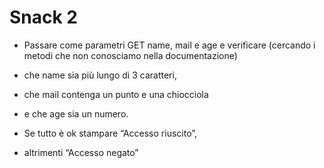 # Snack 2

- Passare come parametri GET name, mail e age 
e verificare (cercando i metodi che non conosciamo nella documentazione) 

- che name sia più lungo di 3 caratteri, 
- che mail contenga un punto e una chiocciola 
- e che age sia un numero. 

- Se tutto è ok stampare “Accesso riuscito”, 
- altrimenti “Accesso negato”